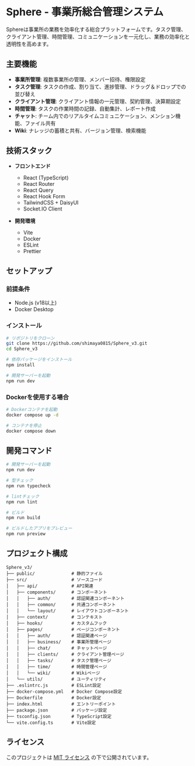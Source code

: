 # Sphere - 事業所総合管理システム

Sphereは事業所の業務を効率化する総合プラットフォームです。タスク管理、クライアント管理、時間管理、コミュニケーションを一元化し、業務の効率化と透明性を高めます。

## 主要機能

- **事業所管理**: 複数事業所の管理、メンバー招待、権限設定
- **タスク管理**: タスクの作成、割り当て、進捗管理、ドラッグ＆ドロップでの並び替え
- **クライアント管理**: クライアント情報の一元管理、契約管理、決算期設定
- **時間管理**: タスクの作業時間の記録、自動集計、レポート作成
- **チャット**: チーム内でのリアルタイムコミュニケーション、メンション機能、ファイル共有
- **Wiki**: ナレッジの蓄積と共有、バージョン管理、検索機能

## 技術スタック

- **フロントエンド**
  - React (TypeScript)
  - React Router
  - React Query
  - React Hook Form
  - TailwindCSS + DaisyUI
  - Socket.IO Client

- **開発環境**
  - Vite
  - Docker
  - ESLint
  - Prettier

## セットアップ

### 前提条件

- Node.js (v18以上)
- Docker Desktop

### インストール

```bash
# リポジトリをクローン
git clone https://github.com/shimaya0815/Sphere_v3.git
cd Sphere_v3

# 依存パッケージをインストール
npm install

# 開発サーバーを起動
npm run dev
```

### Dockerを使用する場合

```bash
# Dockerコンテナを起動
docker compose up -d

# コンテナを停止
docker compose down
```

## 開発コマンド

```bash
# 開発サーバーを起動
npm run dev

# 型チェック
npm run typecheck

# lintチェック
npm run lint

# ビルド
npm run build

# ビルドしたアプリをプレビュー
npm run preview
```

## プロジェクト構成

```
Sphere_v3/
├── public/              # 静的ファイル
├── src/                 # ソースコード
│   ├── api/             # API関連
│   ├── components/      # コンポーネント
│   │   ├── auth/        # 認証関連コンポーネント
│   │   ├── common/      # 共通コンポーネント
│   │   └── layout/      # レイアウトコンポーネント
│   ├── context/         # コンテキスト
│   ├── hooks/           # カスタムフック
│   ├── pages/           # ページコンポーネント
│   │   ├── auth/        # 認証関連ページ
│   │   ├── business/    # 事業所管理ページ
│   │   ├── chat/        # チャットページ
│   │   ├── clients/     # クライアント管理ページ
│   │   ├── tasks/       # タスク管理ページ
│   │   ├── time/        # 時間管理ページ
│   │   └── wiki/        # Wikiページ
│   └── utils/           # ユーティリティ
├── .eslintrc.js         # ESLint設定
├── docker-compose.yml   # Docker Compose設定
├── Dockerfile           # Docker設定
├── index.html           # エントリーポイント
├── package.json         # パッケージ設定
├── tsconfig.json        # TypeScript設定
└── vite.config.ts       # Vite設定
```

## ライセンス

このプロジェクトは [MIT ライセンス](LICENSE) の下で公開されています。